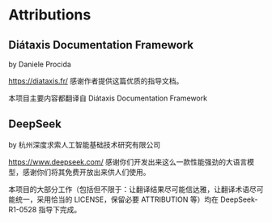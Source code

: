 # Attributions

## Diátaxis Documentation Framework 

by Daniele Procida

https://diataxis.fr/ 感谢作者提供这篇优质的指导文档。

本项目主要内容都翻译自 Diátaxis Documentation Framework 

## DeepSeek

by 杭州深度求索人工智能基础技术研究有限公司

https://www.deepseek.com/ 感谢你们开发出来这么一款性能强劲的大语言模型，感谢你们将其免费开放出来供人们使用。

本项目的大部分工作（包括但不限于：让翻译结果尽可能信达雅，让翻译术语尽可能统一，采用恰当的 LICENSE，保留必要 ATTRIBUTION 等）均在 DeepSeek-R1-0528 指导下完成。
